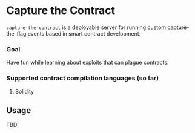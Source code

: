 # Capture the Contract

`capture-the-contract` is a deployable server for running custom capture-the-flag events based in smart contract development.

### Goal
Have fun while learning about exploits that can plague contracts.

### Supported contract compilation languages (so far)
1. Solidity

## Usage

TBD
